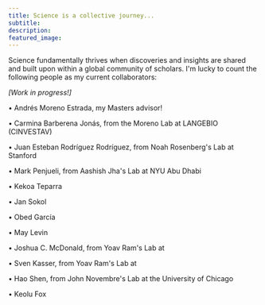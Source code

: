 ```yaml
---
title: Science is a collective journey...
subtitle: 
description:
featured_image:
---
```


Science fundamentally thrives when discoveries and insights are shared and built upon within a global community of scholars. I'm lucky to count the following people as my current collaborators:

<i>[Work in progress!]</i>

<p><span>&#8226;</span> Andrés Moreno Estrada, my Masters advisor!</p>
<p><span>&#8226;</span> Carmina Barberena Jonás, from the Moreno Lab at LANGEBIO (CINVESTAV)</p>
<p><span>&#8226;</span> Juan Esteban Rodríguez Rodríguez, from Noah Rosenberg's Lab at Stanford</p>
<p><span>&#8226;</span> Mark Penjueli, from Aashish Jha's Lab at NYU Abu Dhabi</p>
<p><span>&#8226;</span> Kekoa Teparra</p>
<p><span>&#8226;</span> Jan Sokol</p>
<p><span>&#8226;</span> Obed García</p>
<p><span>&#8226;</span> May Levin</p>
<p><span>&#8226;</span> Joshua C. McDonald, from Yoav Ram's Lab at </p>
<p><span>&#8226;</span> Sven Kasser, from Yoav Ram's Lab at </p>
<p><span>&#8226;</span> Hao Shen, from John Novembre's Lab at the University of Chicago</p>
<p><span>&#8226;</span> Keolu Fox</p>
